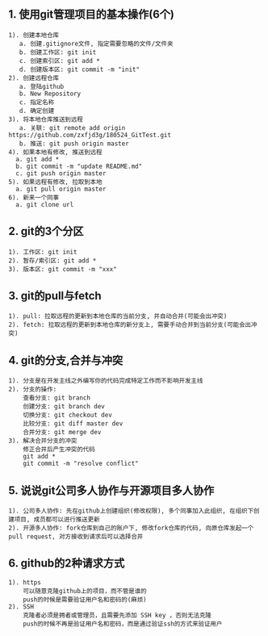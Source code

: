 ## 1. 使用git管理项目的基本操作(6个)
    1). 创建本地仓库
       a. 创建.gitignore文件, 指定需要忽略的文件/文件夹
       b. 创建工作区: git init
       c. 创建索引区: git add *
       d. 创建版本区: git commit -m "init"
    2). 创建远程仓库
       a. 登陆github
       b. New Repository
       c. 指定名称
       d. 确定创建
    3). 将本地仓库推送到远程
       a. 关联: git remote add origin https://github.com/zxfjd3g/180524_GitTest.git
       b. 推送: git push origin master
    4). 如果本地有修改, 推送到远程
      a. git add *
      b. git commit -m "update README.md"
      c. git push origin master
    5). 如果远程有修改, 拉取到本地
      a. git pull origin master
    6). 新来一个同事
      a. git clone url

## 2. git的3个分区
    1). 工作区: git init
    2). 暂存/索引区: git add *
    3). 版本区: git commit -m "xxx"
    
## 3. git的pull与fetch
    1). pull: 拉取远程的更新到本地仓库的当前分支, 并自动合并(可能会出冲突)
    2). fetch: 拉取远程的更新到本地仓库的新分支上, 需要手动合并到当前分支(可能会出冲突)

## 4. git的分支,合并与冲突
	1). 分支是在开发主线之外编写你的代码完成特定工作而不影响开发主线
	2). 分支的操作:
		查看分支: git branch
		创建分支: git branch dev
		切换分支: git checkout dev
		比较分支: git diff master dev
		合并分支: git merge dev
	3). 解决合并分支的冲突
		修正合并后产生冲突的代码
		git add *
		git commit -m "resolve conflict"   
    
## 5. 说说git公司多人协作与开源项目多人协作
    1). 公司多人协作: 先在github上创建组织(修改权限), 多个同事加入此组织, 在组织下创建项目, 成员都可以进行推送更新
    2). 开源多人协作: fork仓库到自己的账户下, 修改fork仓库的代码, 向原仓库发起一个pull request, 对方接收到请求后可以选择合并

## 6. github的2种请求方式
    1). https
        可以随意克隆github上的项目，而不管是谁的
        push的时候是需要验证用户名和密码的(麻烦)
    2). SSH
        克隆者必须是拥者或管理员，且需要先添加 SSH key ，否则无法克隆
        push的时候不再是验证用户名和密码，而是通过验证ssh的方式来验证用户
        	    